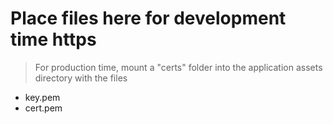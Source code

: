# Place files here for development time https

> For production time, mount a "certs" folder into the application assets directory with the files

- key.pem
- cert.pem
